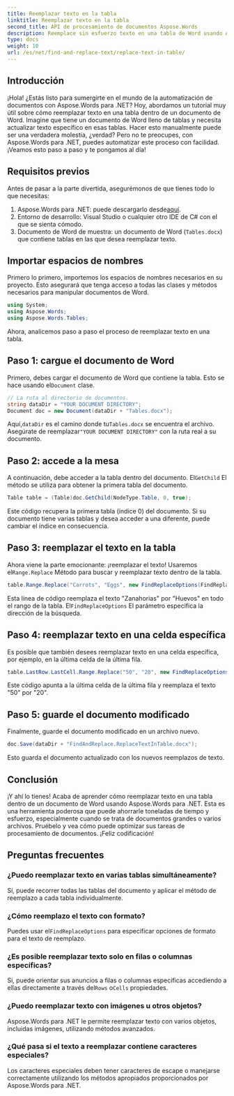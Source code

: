 ```yaml
---
title: Reemplazar texto en la tabla
linktitle: Reemplazar texto en la tabla
second_title: API de procesamiento de documentos Aspose.Words
description: Reemplace sin esfuerzo texto en una tabla de Word usando Aspose.Words para .NET con esta guía detallada paso a paso.
type: docs
weight: 10
url: /es/net/find-and-replace-text/replace-text-in-table/
---
```

## Introducción

¡Hola! ¿Estás listo para sumergirte en el mundo de la automatización de documentos con Aspose.Words para .NET? Hoy, abordamos un tutorial muy útil sobre cómo reemplazar texto en una tabla dentro de un documento de Word. Imagine que tiene un documento de Word lleno de tablas y necesita actualizar texto específico en esas tablas. Hacer esto manualmente puede ser una verdadera molestia, ¿verdad? Pero no te preocupes, con Aspose.Words para .NET, puedes automatizar este proceso con facilidad. ¡Veamos esto paso a paso y te pongamos al día!

## Requisitos previos

Antes de pasar a la parte divertida, asegurémonos de que tienes todo lo que necesitas:

1.  Aspose.Words para .NET: puede descargarlo desde[aquí](https://releases.aspose.com/words/net/).
2. Entorno de desarrollo: Visual Studio o cualquier otro IDE de C# con el que se sienta cómodo.
3. Documento de Word de muestra: un documento de Word (`Tables.docx`) que contiene tablas en las que desea reemplazar texto.

## Importar espacios de nombres

Primero lo primero, importemos los espacios de nombres necesarios en su proyecto. Esto asegurará que tenga acceso a todas las clases y métodos necesarios para manipular documentos de Word.

```csharp
using System;
using Aspose.Words;
using Aspose.Words.Tables;
```

Ahora, analicemos paso a paso el proceso de reemplazar texto en una tabla.

## Paso 1: cargue el documento de Word

 Primero, debes cargar el documento de Word que contiene la tabla. Esto se hace usando el`Document` clase.

```csharp
// La ruta al directorio de documentos.
string dataDir = "YOUR DOCUMENT DIRECTORY";
Document doc = new Document(dataDir + "Tables.docx");
```

 Aquí,`dataDir` es el camino donde tu`Tables.docx` se encuentra el archivo. Asegúrate de reemplazar`"YOUR DOCUMENT DIRECTORY"` con la ruta real a su documento.

## Paso 2: accede a la mesa

 A continuación, debe acceder a la tabla dentro del documento. El`GetChild` El método se utiliza para obtener la primera tabla del documento.

```csharp
Table table = (Table)doc.GetChild(NodeType.Table, 0, true);
```

Este código recupera la primera tabla (índice 0) del documento. Si su documento tiene varias tablas y desea acceder a una diferente, puede cambiar el índice en consecuencia.

## Paso 3: reemplazar el texto en la tabla

 Ahora viene la parte emocionante: ¡reemplazar el texto! Usaremos el`Range.Replace` Método para buscar y reemplazar texto dentro de la tabla.

```csharp
table.Range.Replace("Carrots", "Eggs", new FindReplaceOptions(FindReplaceDirection.Forward));
```

 Esta línea de código reemplaza el texto "Zanahorias" por "Huevos" en todo el rango de la tabla. El`FindReplaceOptions` El parámetro especifica la dirección de la búsqueda.

## Paso 4: reemplazar texto en una celda específica

Es posible que también desees reemplazar texto en una celda específica, por ejemplo, en la última celda de la última fila.

```csharp
table.LastRow.LastCell.Range.Replace("50", "20", new FindReplaceOptions(FindReplaceDirection.Forward));
```

Este código apunta a la última celda de la última fila y reemplaza el texto "50" por "20".

## Paso 5: guarde el documento modificado

Finalmente, guarde el documento modificado en un archivo nuevo.

```csharp
doc.Save(dataDir + "FindAndReplace.ReplaceTextInTable.docx");
```

Esto guarda el documento actualizado con los nuevos reemplazos de texto.

## Conclusión

¡Y ahí lo tienes! Acaba de aprender cómo reemplazar texto en una tabla dentro de un documento de Word usando Aspose.Words para .NET. Esta es una herramienta poderosa que puede ahorrarle toneladas de tiempo y esfuerzo, especialmente cuando se trata de documentos grandes o varios archivos. Pruébelo y vea cómo puede optimizar sus tareas de procesamiento de documentos. ¡Feliz codificación!

## Preguntas frecuentes

### ¿Puedo reemplazar texto en varias tablas simultáneamente?
Sí, puede recorrer todas las tablas del documento y aplicar el método de reemplazo a cada tabla individualmente.

### ¿Cómo reemplazo el texto con formato?
 Puedes usar el`FindReplaceOptions` para especificar opciones de formato para el texto de reemplazo.

### ¿Es posible reemplazar texto solo en filas o columnas específicas?
 Sí, puede orientar sus anuncios a filas o columnas específicas accediendo a ellas directamente a través del`Rows` o`Cells` propiedades.

### ¿Puedo reemplazar texto con imágenes u otros objetos?
Aspose.Words para .NET le permite reemplazar texto con varios objetos, incluidas imágenes, utilizando métodos avanzados.

### ¿Qué pasa si el texto a reemplazar contiene caracteres especiales?
Los caracteres especiales deben tener caracteres de escape o manejarse correctamente utilizando los métodos apropiados proporcionados por Aspose.Words para .NET.